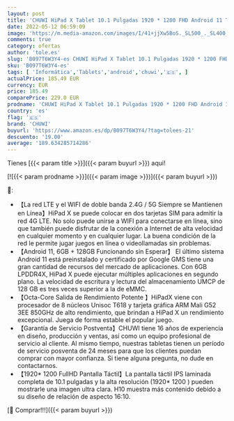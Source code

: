 ```yaml
---
layout: post
title: 'CHUWI HiPad X Tablet 10.1 Pulgadas 1920 * 1200 FHD Android 11 Tableta con Unisoc T618 Procesador Octa-Core Arm Mali G52 3EE 850GHz Tarjeta Grafica 6GB RAM +128GB ROM OTG BT 5.0 6000mAh Batería. 6GB '
date: 2022-05-12 06:59:09
image: 'https://m.media-amazon.com/images/I/41+jjXw5BoS._SL500_._SL400_.jpg'
comments: true
category: ofertas
author: 'tole.es'
slug: 'B097T6W3Y4-es CHUWI HiPad X Tablet 10.1 Pulgadas 1920 * 1200 FHD Android...'
sku: 'B097T6W3Y4-es'
tags: [ 'Informática','Tablets','android','chuwi','🇪🇸', ]
actualPrice: 185.49 EUR
currency: EUR
price: 185.49
comparePrice: 229.0 EUR
prodname: 'CHUWI HiPad X Tablet 10.1 Pulgadas 1920 * 1200 FHD Android 11 Tableta con Unisoc T618 Procesador Octa-Core Arm Mali G52 3EE 850GHz Tarjeta Grafica 6GB RAM +128GB ROM OTG BT 5.0 6000mAh Batería. 6GB '
country: 'es'
flag: '🇪🇸'
brand: 'CHUWI'
buyurl: 'https://www.amazon.es/dp/B097T6W3Y4/?tag=tolees-21'
descuento: '19.00'
average: '189.634285714286'
---
```


Tienes [{{< param title >}}]({{< param buyurl >}}) aqui!

[![{{< param prodname >}}]({{< param image >}})]({{< param buyurl >}})

🔎:

- 【La red LTE y el WIFI de doble banda 2.4G / 5G Siempre se Mantienen en Línea】HiPad X se puede colocar en dos tarjetas SIM para admitir la red 4G LTE. No solo puede unirse a WIFI para conectarse en línea, sino que también puede disfrutar de la conexión a Internet de alta velocidad en cualquier momento y en cualquier lugar. La buena condición de la red le permite jugar juegos en línea o videollamadas sin problemas.
- 【Android 11, 6GB + 128GB Funcionando sin Esperar】 El último sistema Android 11 está preinstalado y certificado por Google GMS tiene una gran cantidad de recursos del mercado de aplicaciones. Con 6GB LPDDR4X, HiPad X puede ejecutar múltiples aplicaciones en segundo plano. La velocidad de escritura y lectura del almacenamiento UMCP de 128 GB es tres veces superior a la de eMMC.
- 【Octa-Core Salida de Rendimiento Potente 】HiPadX viene con procesador de 8 núcleos Unisoc T618 y tarjeta gráfica ARM Mali G52 3EE 850GHz de alto rendimiento, que brindan a HiPad X un rendimiento excepcional. Juega de forma estable el popular juego.
- 【Garantía de Servicio Postventa】CHUWI tiene 16 años de experiencia en diseño, producción y ventas, así como un equipo profesional de servicio al cliente. Al mismo tiempo, nuestras tabletas tienen un período de servicio posventa de 24 meses para que los clientes puedan comprar con mayor confianza. Si tiene alguna pregunta, no dude en contactarnos.
- 【1920* 1200 FullHD Pantalla Táctil】La pantalla táctil IPS laminada completa de 10.1 pulgadas y la alta resolución (1920* 1200 ) pueden mostrarle una imagen ultra clara. H10 muestra más contenido debido a su diseño de relación de aspecto 16:10.

[🛒 Comprar!!!]({{< param buyurl >}})
